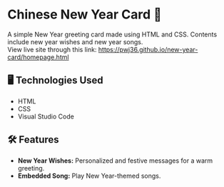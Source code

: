 # Chinese New Year Card 🧧
A simple New Year greeting card made using HTML and CSS. Contents include new year wishes and new year songs.
<br>
View live site through this link: https://pwj36.github.io/new-year-card/homepage.html
## 🖥️ Technologies Used
- HTML
- CSS
- Visual Studio Code
## 🛠️ Features
- **New Year Wishes:** Personalized and festive messages for a warm greeting.
- **Embedded Song:** Play New Year-themed songs.
